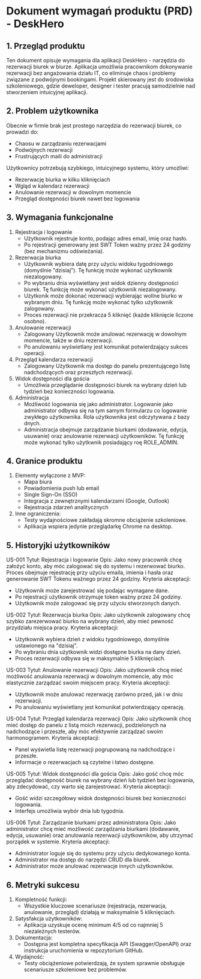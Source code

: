 # Dokument wymagań produktu (PRD) - DeskHero

## 1. Przegląd produktu
Ten dokument opisuje wymagania dla aplikacji DeskHero - narzędzia do rezerwacji biurek w biurze. Aplikacja umożliwia pracownikom dokonywanie rezerwacji bez angażowania działu IT, co eliminuje chaos i problemy związane z podwójnymi bookingami. Projekt skierowany jest do środowiska szkoleniowego, gdzie deweloper, designer i tester pracują samodzielnie nad stworzeniem intuicyjnej aplikacji.

## 2. Problem użytkownika
Obecnie w firmie brak jest prostego narzędzia do rezerwacji biurek, co prowadzi do:
- Chaosu w zarządzaniu rezerwacjami
- Podwójnych rezerwacji
- Frustrujących maili do administracji

Użytkownicy potrzebują szybkiego, intuicyjnego systemu, który umożliwi:
- Rezerwację biurka w kilku kliknięciach
- Wgląd w kalendarz rezerwacji
- Anulowanie rezerwacji w dowolnym momencie
- Przegląd dostępności biurek nawet bez logowania

## 3. Wymagania funkcjonalne
1. Rejestracja i logowanie
   - Użytkownik rejestruje konto, podając adres email, imię oraz hasło.
   - Po rejestracji generowany jest SWT Token ważny przez 24 godziny (bez mechanizmu odświeżania).
2. Rezerwacja biurka
   - Użytkownik wybiera datę przy użyciu widoku tygodniowego (domyślnie "dzisiaj"). Tę funkcję może wykonać użytkownik niezalogowany.
   - Po wybraniu dnia wyświetlany jest widok dzienny dostępności biurek. Tę funkcję może wykonać użytkownik niezalogowany.
   - Użytkonik może dokonać rezerwacji wybierając wollne biurko w wybranym dniu. Tę funkcję może wykonać tylko użytkownik zalogowany.
   - Proces rezerwacji nie przekracza 5 kliknięć (każde kliknięcie liczone osobno).
3. Anulowanie rezerwacji
   - Zalogowany Użytkownik może anulować rezerwację w dowolnym momencie, także w dniu rezerwacji.
   - Po anulowaniu wyświetlany jest komunikat potwierdzający sukces operacji.
4. Przegląd kalendarza rezerwacji
   - Zalogowany Użytkownik ma dostęp do panelu prezentującego listę nadchodzących oraz przeszłych rezerwacji.
5. Widok dostępności dla gościa
   - Umożliwia przeglądanie dostępności biurek na wybrany dzień lub tydzień bez konieczności logowania.
6. Administracja
   - Możliwość logowania się jako administrator. Logowanie jako administrator odbywa się na tym samym formularzu co logowanie zwykłego użytkownika. Rola użytkownika jest odczytywana z bazy dnych.
   - Administracja obejmuje zarządzanie biurkami (dodawanie, edycja, usuwanie) oraz anulowanie rezerwacji użytkowników. Tę funkcję może wykonać tylko użytkwnik posiadający roę ROLE_ADMIN.

## 4. Granice produktu
1. Elementy wyłączone z MVP:
   - Mapa biura
   - Powiadomienia push lub email
   - Single Sign-On (SSO)
   - Integracja z zewnętrznymi kalendarzami (Google, Outlook)
   - Rejestracja zdarzeń analitycznych
2. Inne ograniczenia:
   - Testy wydajnościowe zakładają skromne obciążenie szkoleniowe.
   - Aplikacja wspiera jedynie przeglądarkę Chrome na desktop.

## 5. Historyjki użytkowników

US-001
Tytuł: Rejestracja i logowanie
Opis: Jako nowy pracownik chcę założyć konto, aby móc zalogować się do systemu i rezerwować biurko. Proces obejmuje rejestrację przy użyciu emaila, imienia i hasła oraz generowanie SWT Tokenu ważnego przez 24 godziny.
Kryteria akceptacji:
- Użytkownik może zarejestrować się podając wymagane dane.
- Po rejestracji użytkownik otrzymuje token ważny przez 24 godziny.
- Użytkownik może zalogować się przy użyciu stworzonych danych.

US-002
Tytuł: Rezerwacja biurka
Opis: Jako użytkownik zalogowany chcę szybko zarezerwować biurko na wybrany dzień, aby mieć pewność przydziału miejsca pracy.
Kryteria akceptacji:
- Użytkownik wybiera dzień z widoku tygodniowego, domyślnie ustawionego na "dzisiaj".
- Po wybraniu dnia użytkownik widzi dostępne biurka na dany dzień.
- Proces rezerwacji odbywa się w maksymalnie 5 kliknięciach.

US-003
Tytuł: Anulowanie rezerwacji
Opis: Jako użytkownik chcę mieć możliwość anulowania rezerwacji w dowolnym momencie, aby móc elastycznie zarządzać swoim miejscem pracy.
Kryteria akceptacji:
- Użytkownik może anulować rezerwację zarówno przed, jak i w dniu rezerwacji.
- Po anulowaniu wyświetlany jest komunikat potwierdzający operację.

US-004
Tytuł: Przegląd kalendarza rezerwacji
Opis: Jako użytkownik chcę mieć dostęp do panelu z listą moich rezerwacji, podzielonych na nadchodzące i przeszłe, aby móc efektywnie zarządzać swoim harmonogramem.
Kryteria akceptacji:
- Panel wyświetla listę rezerwacji pogrupowaną na nadchodzące i przeszłe.
- Informacje o rezerwacjach są czytelne i łatwo dostępne.

US-005
Tytuł: Widok dostępności dla gościa
Opis: Jako gość chcę móc przeglądać dostępność biurek na wybrany dzień lub tydzień bez logowania, aby zdecydować, czy warto się zarejestrować.
Kryteria akceptacji:
- Gość widzi szczegółowy widok dostępności biurek bez konieczności logowania.
- Interfejs umożliwia wybór dnia lub tygodnia.

US-006
Tytuł: Zarządzanie biurkami przez administratora
Opis: Jako administrator chcę mieć możliwość zarządzania biurkami (dodawanie, edycja, usuwanie) oraz anulowania rezerwacji użytkowników, aby utrzymać porządek w systemie.
Kryteria akceptacji:
- Administrator loguje się do systemu przy użyciu dedykowanego konta.
- Administrator ma dostęp do narzędzi CRUD dla biurek.
- Administrator może anulować rezerwacje innych użytkowników.

## 6. Metryki sukcesu
1. Kompletność funkcji:
   - Wszystkie kluczowe scenariusze (rejestracja, rezerwacja, anulowanie, przegląd) działają w maksymalnie 5 kliknięciach.
2. Satysfakcja użytkowników:
   - Aplikacja uzyskuje ocenę minimum 4/5 od co najmniej 5 niezależnych testerów.
3. Dokumentacja:
   - Dostępna jest kompletna specyfikacja API (Swagger/OpenAPI) oraz instrukcja uruchomienia w repozytorium GitHub.
4. Wydajność:
   - Testy obciążeniowe potwierdzają, że system sprawnie obsługuje scenariusze szkoleniowe bez problemów. 
